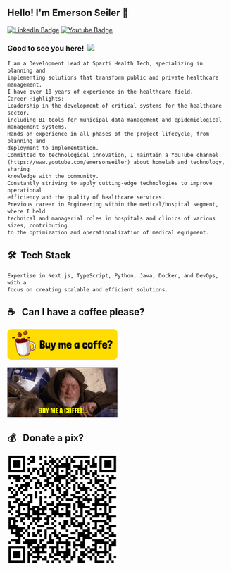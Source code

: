 ## Hello! I'm Emerson Seiler 👋

[![LinkedIn Badge](https://img.shields.io/badge/-Linkedin-0E76A8?style=flat-square&logo=Linkedin&logoColor=white)](https://www.linkedin.com/in/seileremerson/)
[![Youtube Badge](https://img.shields.io/badge/-Youtube-red?style=flat-square&logo=Youtube&logoColor=white)](https://youtube.com/@emersonseiler?sub_confirmation=1)


### Good to see you here! &nbsp;![](https://komarev.com/ghpvc/?username=seiler-emerson)

    I am a Development Lead at Sparti Health Tech, specializing in planning and 
    implementing solutions that transform public and private healthcare management.
    I have over 10 years of experience in the healthcare field.
    Career Highlights:
    Leadership in the development of critical systems for the healthcare sector, 
    including BI tools for municipal data management and epidemiological management systems.
    Hands-on experience in all phases of the project lifecycle, from planning and 
    deployment to implementation.
    Committed to technological innovation, I maintain a YouTube channel 
    (https://www.youtube.com/emersonseiler) about homelab and technology, sharing 
    knowledge with the community.
    Constantly striving to apply cutting-edge technologies to improve operational 
    efficiency and the quality of healthcare services.
    Previous career in Engineering within the medical/hospital segment, where I held 
    technical and managerial roles in hospitals and clinics of various sizes, contributing 
    to the optimization and operationalization of medical equipment.

## 🛠 &nbsp;Tech Stack
  
    Expertise in Next.js, TypeScript, Python, Java, Docker, and DevOps, with a 
    focus on creating scalable and efficient solutions.
</details>





## ☕ &nbsp; Can I have a coffee please?

<!-- <a href="https://www.paypal.com/donate/?hosted_button_id=TTDDVB4XUZ4CC" target="_blank"><img src="./img/button/coffe_button.png" alt="Buy Me A Coffee" height="70px" width="250px" ></a> -->
<!-- <a href="https://www.buymeacoffee.com/seileremerson" target="_blank"><img src="./img/gif/star_wars.gif" alt="Buy Me A Coffee" width="250px" align="right"></a> -->

<a href="https://www.buymeacoffee.com/seileremerson" target="_blank"><img src="./img/button/coffe_button.png" alt="Buy Me A Coffee" height="70px" width="250px"></a>


<a href="https://www.buymeacoffee.com/seileremerson" target="_blank"><img src="./img/gif/jedi_coffe.gif" alt="Buy Me A Coffee" width="250px"></a>

## 💰 &nbsp; Donate a pix?

<a href="https://www.buymeacoffee.com/seileremerson" target="_blank"><img src="./img/button/buymecoffe.png" alt="pix" height="250px" width="250px"></a>
